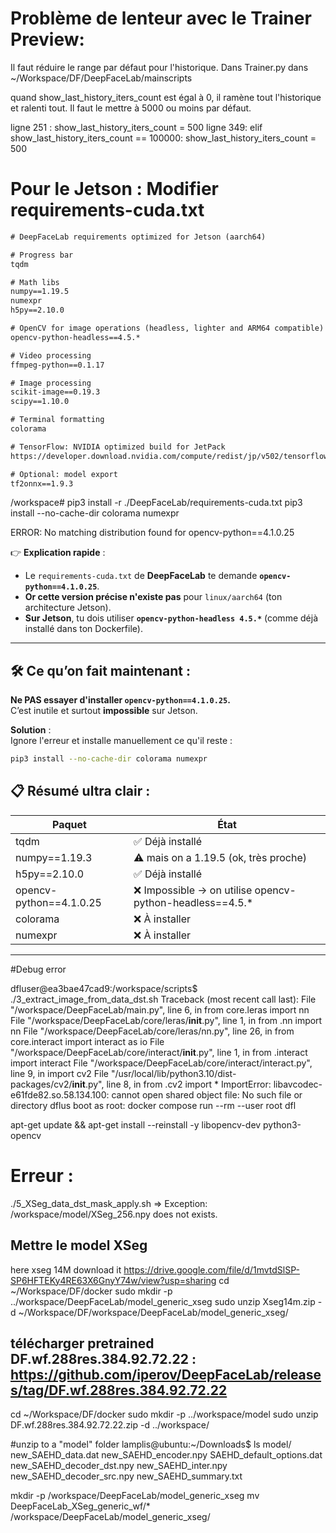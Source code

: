 
# Problème de lenteur avec le Trainer Preview:

Il faut réduire le range par défaut pour l'historique.
Dans Trainer.py dans ~/Workspace/DF/DeepFaceLab/mainscripts

quand show_last_history_iters_count est égal à 0, il ramène tout l'historique et ralenti tout.
Il faut le mettre à 5000 ou moins par défaut.

ligne 251 :
show_last_history_iters_count = 500
ligne 349:
 elif show_last_history_iters_count == 100000:
                    show_last_history_iters_count = 500


# Pour le Jetson : Modifier requirements-cuda.txt
```txt
# DeepFaceLab requirements optimized for Jetson (aarch64)

# Progress bar
tqdm

# Math libs
numpy==1.19.5
numexpr
h5py==2.10.0

# OpenCV for image operations (headless, lighter and ARM64 compatible)
opencv-python-headless==4.5.*

# Video processing
ffmpeg-python==0.1.17

# Image processing
scikit-image==0.19.3
scipy==1.10.0

# Terminal formatting
colorama

# TensorFlow: NVIDIA optimized build for JetPack
https://developer.download.nvidia.com/compute/redist/jp/v502/tensorflow/tensorflow-1.15.5+nv22.12-cp38-cp38-linux_aarch64.whl

# Optional: model export
tf2onnx==1.9.3
```

/workspace# pip3  install -r ./DeepFaceLab/requirements-cuda.txt
pip3 install --no-cache-dir colorama numexpr

ERROR: No matching distribution found for opencv-python==4.1.0.25

👉 **Explication rapide** :

- Le `requirements-cuda.txt` de **DeepFaceLab** te demande **`opencv-python==4.1.0.25`**.
- **Or cette version précise n'existe pas** pour `linux/aarch64` (ton architecture Jetson).
- **Sur Jetson**, tu dois utiliser **`opencv-python-headless 4.5.*`** (comme déjà installé dans ton Dockerfile).

---

## 🛠️ Ce qu’on fait maintenant :

**Ne PAS essayer d'installer `opencv-python==4.1.0.25`.**  
C’est inutile et surtout **impossible** sur Jetson.

**Solution** :  
Ignore l'erreur et installe manuellement ce qu'il reste :

```bash
pip3 install --no-cache-dir colorama numexpr
```

## 📋 Résumé ultra clair :

| Paquet             | État                     |
|--------------------|---------------------------|
| tqdm               | ✅ Déjà installé |
| numpy==1.19.3       | ⚠️ mais on a 1.19.5 (ok, très proche) |
| h5py==2.10.0        | ✅ Déjà installé |
| opencv-python==4.1.0.25 | ❌ Impossible → on utilise opencv-python-headless==4.5.* |
| colorama           | ❌ À installer |
| numexpr            | ❌ À installer |

---

#Debug error 

dfluser@ea3bae47cad9:/workspace/scripts$ ./3_extract_image_from_data_dst.sh
Traceback (most recent call last):
  File "/workspace/DeepFaceLab/main.py", line 6, in <module>
    from core.leras import nn
  File "/workspace/DeepFaceLab/core/leras/__init__.py", line 1, in <module>
    from .nn import nn
  File "/workspace/DeepFaceLab/core/leras/nn.py", line 26, in <module>
    from core.interact import interact as io
  File "/workspace/DeepFaceLab/core/interact/__init__.py", line 1, in <module>
    from .interact import interact
  File "/workspace/DeepFaceLab/core/interact/interact.py", line 9, in <module>
    import cv2
  File "/usr/local/lib/python3.10/dist-packages/cv2/__init__.py", line 8, in <module>
    from .cv2 import *
ImportError: libavcodec-e61fde82.so.58.134.100: cannot open shared object file: No such file or directory
dflus
boot as root:
docker compose run --rm --user root dfl

apt-get update && apt-get install --reinstall -y libopencv-dev python3-opencv

# Erreur :
./5_XSeg_data_dst_mask_apply.sh => Exception: /workspace/model/XSeg_256.npy does not exists.

## Mettre le model XSeg
here xseg 14M download it https://drive.google.com/file/d/1mvtdSlSP-SP6HFTEKy4RE63X6GnyY74w/view?usp=sharing
cd ~/Workspace/DF/docker
sudo mkdir -p ../workspace/DeepFaceLab/model_generic_xseg
sudo unzip Xseg14m.zip -d ~/Workspace/DF/workspace/DeepFaceLab/model_generic_xseg/


## télécharger pretrained DF.wf.288res.384.92.72.22 : https://github.com/iperov/DeepFaceLab/releases/tag/DF.wf.288res.384.92.72.22
cd ~/Workspace/DF/docker
sudo mkdir -p ../workspace/model
sudo unzip DF.wf.288res.384.92.72.22.zip -d ../workspace/



#unzip to a "model" folder
lamplis@ubuntu:~/Downloads$ ls model/
new_SAEHD_data.dat         new_SAEHD_encoder.npy  SAEHD_default_options.dat
new_SAEHD_decoder_dst.npy  new_SAEHD_inter.npy
new_SAEHD_decoder_src.npy  new_SAEHD_summary.txt

mkdir -p /workspace/DeepFaceLab/model_generic_xseg
mv DeepFaceLab_XSeg_generic_wf/* /workspace/DeepFaceLab/model_generic_xseg/




